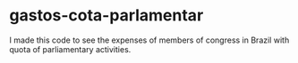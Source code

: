 # gastos-cota-parlamentar
I made this code to see the expenses of members of congress in Brazil with quota of parliamentary activities.
